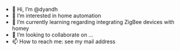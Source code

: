 - 👋 Hi, I’m @dyandh
- 👀 I’m interested in home automation 
- 🌱 I’m currently learning regarding integrating ZigBee devices with homey
- 💞️ I’m looking to collaborate on ...
- 📫 How to reach me: see my mail address 

<!---
dyandh/dyandh is a ✨ special ✨ repository because its `README.md` (this file) appears on your GitHub profile.
You can click the Preview link to take a look at your changes.
--->
